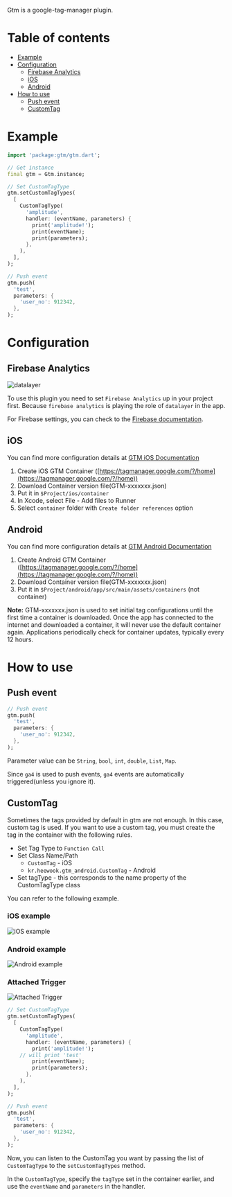 Gtm is a google-tag-manager plugin.

# Table of contents

- [Example](#example)
- [Configuration](#configuration)
  - [Firebase Analytics](#firebase-analytics)
  - [iOS](#ios)
  - [Android](#android)
- [How to use](#how-to-use)
  - [Push event](#push-event)
  - [CustomTag](#customtag)

# Example

```dart
import 'package:gtm/gtm.dart';

// Get instance
final gtm = Gtm.instance;

// Set CustomTagType
gtm.setCustomTagTypes(
  [
    CustomTagType(
      'amplitude',
      handler: (eventName, parameters) {
        print('amplitude!');
        print(eventName);
        print(parameters);
      },
    ),
  ],
);

// Push event
gtm.push(
  'test',
  parameters: {
    'user_no': 912342,
  },
);
```

# Configuration

## Firebase Analytics

![datalayer](https://user-images.githubusercontent.com/46276533/228402526-c6d9c9c7-6099-4696-8f7c-d433a9bb073e.png)

To use this plugin you need to set `Firebase Analytics` up in your project first.
Because `firebase analytics` is playing the role of `datalayer` in the app.

For Firebase settings, you can check to the [Firebase documentation](https://firebase.google.com/docs/analytics/get-started?platform=flutter).

## iOS

You can find more configuration details at [GTM iOS Documentation](https://developers.google.com/tag-platform/tag-manager/ios/v5)

1. Create iOS GTM Container ([https://tagmanager.google.com/?/home](https://tagmanager.google.com/?/home))
2. Download Container version file(GTM-xxxxxxx.json)
3. Put it in `$Project/ios/container`
4. In Xcode, select File - Add files to Runner
5. Select `container` folder with `Create folder references` option

## Android

You can find more configuration details at [GTM Android Documentation](https://developers.google.com/tag-platform/tag-manager/android/v5)

1. Create Android GTM Container ([https://tagmanager.google.com/?/home](https://tagmanager.google.com/?/home))
2. Download Container version file(GTM-xxxxxxx.json)
3. Put it in `$Project/android/app/src/main/assets/containers` (not container)

**Note:** GTM-xxxxxxx.json is used to set initial tag configurations until the first time a container is downloaded. Once the app has connected to the internet and downloaded a container, it will never use the default container again. Applications periodically check for container updates, typically every 12 hours.
</aside>

# **How to use**

## Push event

```dart
// Push event
gtm.push(
  'test',
  parameters: {
    'user_no': 912342,
  },
);
```

Parameter value can be `String`, `bool`, `int`, `double`, `List`, `Map`.

Since `ga4` is used to push events, `ga4` events are automatically triggered(unless you ignore it).

## CustomTag

Sometimes the tags provided by default in gtm are not enough. In this case, custom tag is used. If you want to use a custom tag, you must create the tag in the container with the following rules.

- Set Tag Type to `Function Call`
- Set Class Name/Path
    - `CustomTag` - iOS
    - `kr.heewook.gtm_android.CustomTag` - Android
- Set tagType - this corresponds to the name property of the CustomTagType class

You can refer to the following example.

### iOS example
![iOS example](https://user-images.githubusercontent.com/46276533/228402694-40be41e4-3f12-4de8-94e5-87f3806be116.png)

### Android example
![Android example](https://user-images.githubusercontent.com/46276533/228402946-53f72127-4c24-4a8f-8cfa-62be48ea63a2.png)

### Attached Trigger
![Attached Trigger](https://user-images.githubusercontent.com/46276533/228402997-b4725512-ab6e-4bf6-aa05-4a23596568c6.png)

```dart
// Set CustomTagType
gtm.setCustomTagTypes(
  [
    CustomTagType(
      'amplitude',
      handler: (eventName, parameters) {
        print('amplitude!');
	// will print 'test'
        print(eventName);
        print(parameters);
      },
    ),
  ],
);

// Push event
gtm.push(
  'test',
  parameters: {
    'user_no': 912342,
  },
);
```

Now, you can listen to the CustomTag you want by passing the list of `CustomTagType` to the `setCustomTagTypes` method.

In the `CustomTagType`, specify the `tagType` set in the container earlier, and use the `eventName` and `parameters` in the handler.
